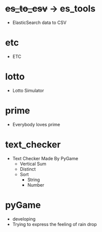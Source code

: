 # <del>es_to_csv</del> -> es_tools
 - ElasticSearch data to CSV

# etc
 - ETC

# lotto
 - Lotto Simulator

# prime
 - Everybody loves prime

# text_checker
 - Text Checker Made By PyGame
   - Vertical Sum
   - Distinct
   - Sort
      - String
      - Number
      
# pyGame
 - developing
 - Trying to express the feeling of rain drop
 

